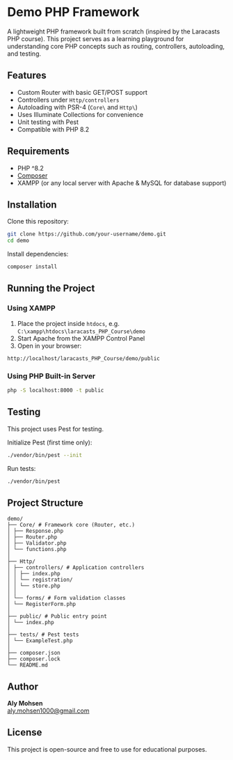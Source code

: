 # Demo PHP Framework

A lightweight PHP framework built from scratch (inspired by the Laracasts PHP course). This project serves as a learning playground for understanding core PHP concepts such as routing, controllers, autoloading, and testing.

## Features
- Custom Router with basic GET/POST support  
- Controllers under `Http/controllers`  
- Autoloading with PSR-4 (`Core\` and `Http\`)  
- Uses Illuminate Collections for convenience  
- Unit testing with Pest  
- Compatible with PHP 8.2  

## Requirements
- PHP ^8.2  
- [Composer](https://getcomposer.org/)  
- XAMPP (or any local server with Apache & MySQL for database support)  

## Installation
Clone this repository:
```bash
git clone https://github.com/your-username/demo.git
cd demo
```

Install dependencies:
```bash
composer install
```

## Running the Project
### Using XAMPP
1. Place the project inside `htdocs`, e.g. `C:\xampp\htdocs\laracasts_PHP_Course\demo`  
2. Start Apache from the XAMPP Control Panel  
3. Open in your browser:
```
http://localhost/laracasts_PHP_Course/demo/public
```

### Using PHP Built-in Server
```bash
php -S localhost:8000 -t public
```

## Testing
This project uses Pest for testing.

Initialize Pest (first time only):
```bash
./vendor/bin/pest --init
```

Run tests:
```bash
./vendor/bin/pest
```

## Project Structure
```
demo/
├── Core/ # Framework core (Router, etc.)
│ ├── Response.php
│ ├── Router.php
│ ├── Validator.php
│ └── functions.php
│
├── Http/
│ ├── controllers/ # Application controllers
│ │ ├── index.php
│ │ └── registration/
│ │ └── store.php
│ │
│ └── forms/ # Form validation classes
│ └── RegisterForm.php
│
├── public/ # Public entry point
│ └── index.php
│
├── tests/ # Pest tests
│ └── ExampleTest.php
│
├── composer.json
├── composer.lock
└── README.md
```

## Author
**Aly Mohsen**  
[aly.mohsen1000@gmail.com](mailto:aly.mohsen1000@gmail.com)

## License
This project is open-source and free to use for educational purposes.
